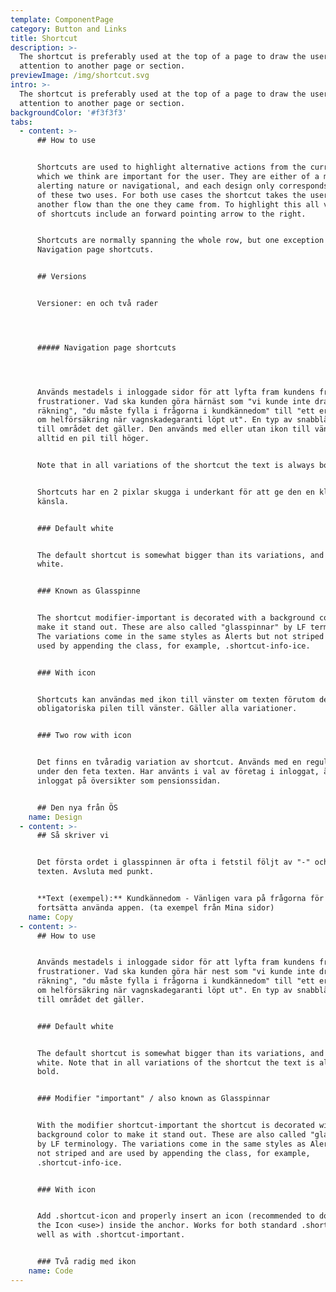 ```yaml
---
template: ComponentPage
category: Button and Links
title: Shortcut
description: >-
  The shortcut is preferably used at the top of a page to draw the users
  attention to another page or section.
previewImage: /img/shortcut.svg
intro: >-
  The shortcut is preferably used at the top of a page to draw the users
  attention to another page or section.
backgroundColor: '#f3f3f3'
tabs:
  - content: >-
      ## How to use


      Shortcuts are used to highlight alternative actions from the current flow
      which we think are important for the user. They are either of a more
      alerting nature or navigational, and each design only corresponds to one
      of these two uses. For both use cases the shortcut takes the user into
      another flow than the one they came from. To highlight this all versions
      of shortcuts include an forward pointing arrow to the right.


      Shortcuts are normally spanning the whole row, but one exception exists in
      Navigation page shortcuts.


      ## Versions


      Versioner: en och två rader




      ##### Navigation page shortcuts




      Används mestadels i inloggade sidor för att lyfta fram kundens främsta
      frustrationer. Vad ska kunden göra härnäst som "vi kunde inte dra en
      räkning", "du måste fylla i frågorna i kundkännedom" till "ett erbjudande
      om helförsäkring när vagnskadegaranti löpt ut". En typ av snabblänk direkt
      till området det gäller. Den används med eller utan ikon till vänster men
      alltid en pil till höger.


      Note that in all variations of the shortcut the text is always bold. 


      Shortcuts har en 2 pixlar skugga i underkant för att ge den en klickbar
      känsla.


      ### Default white


      The default shortcut is somewhat bigger than its variations, and always
      white. 


      ### Known as Glasspinne


      The shortcut modifier-important is decorated with a background color to
      make it stand out. These are also called "glasspinnar" by LF terminology.
      The variations come in the same styles as Alerts but not striped and are
      used by appending the class, for example, .shortcut-info-ice.


      ### With icon


      Shortcuts kan användas med ikon till vänster om texten förutom den
      obligatoriska pilen till vänster. Gäller alla variationer.


      ### Two row with icon


      Det finns en tvåradig variation av shortcut. Används med en regular text
      under den feta texten. Har använts i val av företag i inloggat, även i
      inloggat på översikter som pensionssidan.


      ## Den nya från ÖS
    name: Design
  - content: >-
      ## Så skriver vi


      Det första ordet i glasspinnen är ofta i fetstil följt av "-" och sedan
      texten. Avsluta med punkt. 


      **Text (exempel):** Kundkännedom - Vänligen vara på frågorna för att kunna
      fortsätta använda appen. (ta exempel från Mina sidor)
    name: Copy
  - content: >-
      ## How to use


      Används mestadels i inloggade sidor för att lyfta fram kundens främsta
      frustrationer. Vad ska kunden göra här nest som "vi kunde inte dra en
      räkning", "du måste fylla i frågorna i kundkännedom" till "ett erbjudande
      om helförsäkring när vagnskadegaranti löpt ut". En typ av snabblänk direkt
      till området det gäller.


      ### Default white


      The default shortcut is somewhat bigger than its variations, and always
      white. Note that in all variations of the shortcut the text is always
      bold. 


      ### Modifier "important" / also known as Glasspinnar


      With the modifier shortcut-important the shortcut is decorated with a
      background color to make it stand out. These are also called "glasspinnar"
      by LF terminology. The variations come in the same styles as Alerts but
      not striped and are used by appending the class, for example,
      .shortcut-info-ice.


      ### With icon


      Add .shortcut-icon and properly insert an icon (recommended to do so via
      the Icon <use>) inside the anchor. Works for both standard .shortcut as
      well as with .shortcut-important.


      ### Två radig med ikon
    name: Code
---
```


